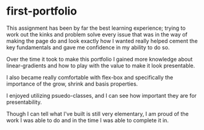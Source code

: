 # first-portfolio

This assignment has been by far the best learning experience; trying to work out the kinks and problem solve every issue that was in the way of making the page do and look exactly how I wanted really helped cement the key fundamentals and gave me confidence in my ability to do so.

Over the time it took to make this portfolio I gained more knowledge about linear-gradients and how to play with the value to make it look presentable.

I also became really comfortable with flex-box and specifically the importance of the grow, shrink and basis properties.

I enjoyed utilizing psuedo-classes, and I can see how important they are for presentability.

Though I can tell what I've built is still very elementary, I am proud of the work I was able to do and in the time I was able to complete it in.